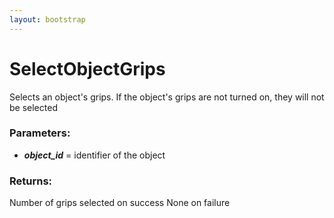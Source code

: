 ```yaml
---
layout: bootstrap
---
```


# SelectObjectGrips

Selects an object's grips. If the object's grips are not turned on,
        they will not be selected
        

### Parameters:

- ***object_id*** = identifier of the object
        

### Returns:


Number of grips selected on success
None on failure
        
